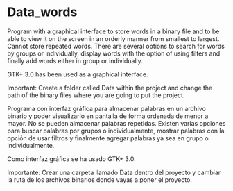 # Data_words
Program with a graphical interface to store words in a binary file and to be able to view it on the screen in an orderly manner from smallest to largest. Cannot store repeated words.
There are several options to search for words by groups or individually, display words with the option of using filters and finally add words either in group or individually.

GTK+ 3.0 has been used as a graphical interface.

Important: Create a folder called Data within the project and change the path of the binary files where you are going to put the project.


Programa con interfaz gráfica para almacenar palabras en un archivo binario y poder visualizarlo en pantalla de forma ordenada de menor a mayor. No se pueden almacenar palabras repetidas.
Existen varias opciones para buscar palabras por grupos o individualmente, mostrar palabras con la opción de usar filtros y finalmente agregar palabras ya sea en grupo o individualmente.

Como interfaz gráfica se ha usado GTK+ 3.0.

Importante: Crear una carpeta llamado Data dentro del proyecto y cambiar la ruta de los archivos binarios donde vayas a poner el proyecto.
